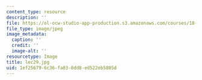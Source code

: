 ```yaml
---
content_type: resource
description: ''
file: https://ol-ocw-studio-app-production.s3.amazonaws.com/courses/18-01sc-single-variable-calculus-fall-2010/1ef256796c36fa030dd8ed522eb5805d_lec29.jpg
file_type: image/jpeg
image_metadata:
  caption: ''
  credit: ''
  image-alt: ''
resourcetype: Image
title: lec29.jpg
uid: 1ef25679-6c36-fa03-0dd8-ed522eb5805d
---
```

